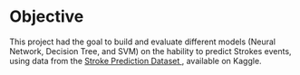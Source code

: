 # Objective

This project had the goal to build and evaluate different models (Neural Network, Decision Tree, and SVM) on the hability to predict Strokes events, using data from the 
[Stroke Prediction Dataset ](https://www.kaggle.com/fedesoriano/stroke-prediction-dataset), available on Kaggle. 
